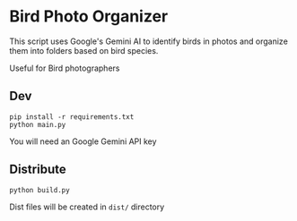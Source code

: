 # Bird Photo Organizer

This script uses Google's Gemini AI to identify birds in photos and organize them into folders based on bird species.

Useful for Bird photographers
## Dev 
```
pip install -r requirements.txt
python main.py
```

You will need an Google Gemini API key

## Distribute
```
python build.py
```

Dist files will be created in `dist/` directory